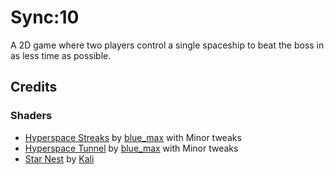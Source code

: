 # Sync:10

A 2D game where two players control a single spaceship to beat the boss in as less time as possible.

## Credits

### Shaders

- [Hyperspace Streaks](https://www.shadertoy.com/view/WdyXDm) by [blue_max](https://www.shadertoy.com/user/blue_max) with Minor tweaks
- [Hyperspace Tunnel](https://www.shadertoy.com/view/WdyXDR) by [blue_max](https://www.shadertoy.com/user/blue_max) with Minor tweaks
- [Star Nest](https://www.shadertoy.com/view/XlfGRj) by [Kali](https://www.shadertoy.com/user/Kali)
